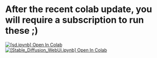 # After the recent colab update, you will require a subscription to run these ;)


<a target="_blank" href="https://colab.research.google.com/github/MEMEZNUT999/Stable-Diffusion-Collab-Modified/blob/main/sd.ipynb">
  <img src="https://colab.research.google.com/assets/colab-badge.svg" alt="[sd.ipynb] Open In Colab"/>
</a>

<a target="_blank" href="https://colab.research.google.com/github/MEMEZNUT999/Stable-Diffusion-Collab-Modified/blob/main/Stable_Diffusion_WebUi.ipynb">
  <img src="https://colab.research.google.com/assets/colab-badge.svg" alt="[Stable_Diffusion_WebUi.ipynb] Open In Colab"/>
</a>
